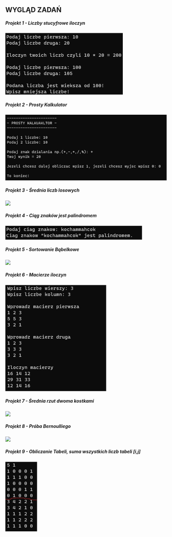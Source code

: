 ## WYGLĄD ZADAŃ

##### Projekt 1 - Liczby stucyfrowe iloczyn
<img src="Projekt 1 - Liczby stucyfrowe iloczyn.jpg"/>

##### Projekt 2 - Prosty Kalkulator
<img src="Projekt 2 - Prosty Kalkulator.jpg"/>

##### Projekt 3 - Średnia liczb losowych
<img src="Projekt 3 - Średnia liczb losowych.jpg"/>

##### Projekt 4 - Ciąg znaków jest palindromem
<img src="Projekt 4 - Ciąg znaków jest palindromem.jpg"/>

##### Projekt 5 - Sortowanie Bąbelkowe
<img src="Projekt 5 - Sortowanie Bąbelkowe.jpg"/>

##### Projekt 6 - Macierze iloczyn
<img src="Projekt 6 - Macierze iloczyn.jpg"/>

##### Projekt 7 - Średnia rzut dwoma kostkami
<img src="Projekt 7 - Średnia rzut dwoma kostkami.jpg"/>

##### Projekt 8 - Próba Bernoulliego
<img src="Projekt 8 - Próba Bernoulliego.jpg"/>

##### Projekt 9 - Obliczanie Tabeli, suma wszystkich liczb tabeli [i,j]
<img src="Projekt 9 - Obliczanie Tabeli, suma wszystkich liczb tabeli [i,j].jpg"/>
